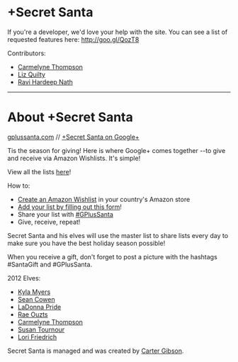 +Secret Santa
===========

If you're a developer, we'd love your help with the site. You can see a list of requested features here: http://goo.gl/QozT8

Contributors:

* [Carmelyne Thompson](https://plus.google.com/u/0/113881433443048137993/posts)
* [Liz Quilty](https://plus.google.com/u/0/114228869493885222559/posts)
* [Ravi Hardeep Nath](https://github.com/RaviN)


---------------------------

About +Secret Santa
===========

[gplussanta.com](http://gplussanta.com/ "+Secret Santa") // 
[+Secret Santa on Google+](https://plus.google.com/u/0/113269791493257695508/)

Tis the season for giving! Here is where Google+ comes together --to give and receive via Amazon Wishlists. It's simple!

View all the lists [here](http://gplussanta.com/ "+Secret Santa")!

How to:

* [Create an Amazon Wishlist](http://www.amazon.com/gp/registry/wishlist) in your country's Amazon store
* [Add your list by filling out this form](https://docs.google.com/spreadsheet/viewform?formkey=dFpBeThYVDVRUndxXzExUEVVTExiNVE6MQ#gid=0)!
* Share your list with [#GPlusSanta](https://plus.google.com/u/0/s/%23GPlusSanta)
* Give, receive, repeat!

Secret Santa and his elves will use the master list to share lists every day to make sure you have the best holiday season possible!

When you receive a gift, don't forget to post a picture with the hashtags #SantaGift and #GPlusSanta.


2012 Elves: 
* [Kyla Myers](https://plus.google.com/113896907556049130248/posts)
* [Sean Cowen](https://plus.google.com/103333429938529668020/posts)
* [LaDonna Pride](https://plus.google.com/106539835304510344813/posts)
* [Rae Ouzts](https://plus.google.com/111283416647206388433/posts)
* [Carmelyne Thompson](https://plus.google.com/u/0/113881433443048137993/posts)
* [Susan Tournour](https://plus.google.com/110503351402839446410/posts)
* [Lori Friedrich](https://plus.google.com/105119763784866168573/posts)

Secret Santa is managed and was created by [Carter Gibson](https://plus.google.com/+CarterGibson/posts).